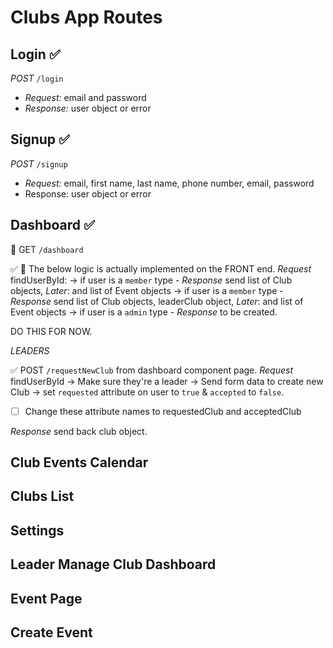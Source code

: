 <!-- Routes Documentation -->

# Clubs App Routes

## Login ✅
*POST* `/login`
- *Request:* email and password
- *Response:* user object or error

## Signup ✅
*POST* `/signup`
- *Request:* email, first name, last name, phone number, email, password
- Response: user object or error

## Dashboard ✅
🚧  GET `/dashboard`

✅ 🚧 The below logic is actually implemented on the FRONT end.
*Request* findUserById:
-> if user is a `member` type
    - *Response* send list of Club objects, _Later_: and list of Event objects 
-> if user is a `member` type
    - *Response* send list of Club objects, leaderClub object, _Later_: and list of Event objects 
-> if user is a `admin` type
    - *Response* to be created.

DO THIS FOR NOW.

*_LEADERS_*

✅ POST `/requestNewClub` from dashboard component page.
*Request* findUserById -> Make sure they're a leader -> Send form data to create new Club -> set `requested` attribute on user to `true` & `accepted` to `false`.

- [ ] Change these attribute names to requestedClub and acceptedClub

*Response* send back club object.

## Club Events Calendar

## Clubs List

## Settings

## Leader Manage Club Dashboard

## Event Page

## Create Event
